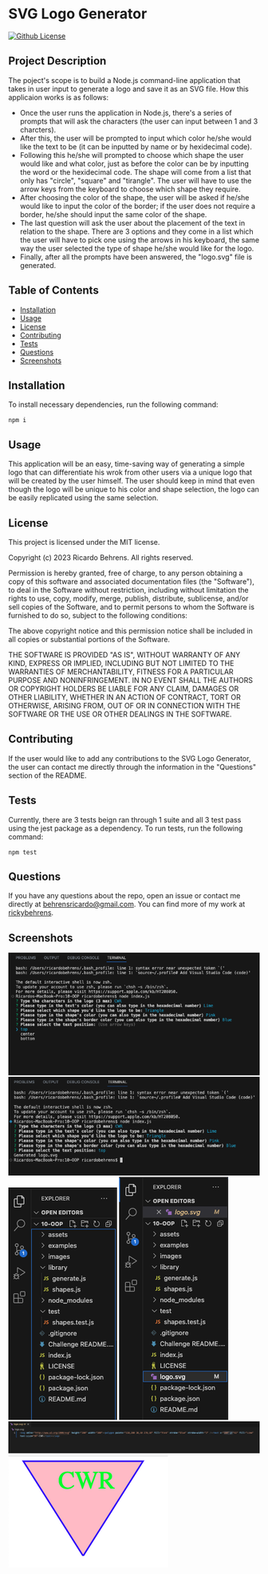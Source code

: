 # SVG Logo Generator
[![Github License](https://img.shields.io/badge/License-MIT-yellow.svg)](https://opensource.org/licenses/MIT)

## Project Description
The poject's scope is to build a Node.js command-line application that takes in user input to generate a logo and save it as an SVG file. How this applicaion works is as follows:
* Once the user runs the application in Node.js, there's a series of prompts that will ask the characters (the user can input between 1 and 3 charcters).
* After this, the user will be prompted to input which color he/she would like the text to be (it can be inputted by name or by hexidecimal code).
* Following this he/she will prompted to choose which shape the user would like and what color, just as before the color can be by inputting the word or the hexidecimal code. The shape will come from a list that only has "circle", "square" and "tirangle". The user will have to use the arrow keys from the keyboard to choose which shape they require.
* After choosing the color of the shape, the user will be asked if he/she would like to input the color of the border; if the user does not require a border, he/she should input the same color of the shape.
* The last question will ask the user about the placement of the text in relation to the shape. There are 3 options and they come in a list which the user will have to pick one using the arrows in his keyboard, the same way the user selected the type of shape he/she would like for the logo.
* Finally, after all the prompts have been answered, the "logo.svg" file is generated.

## Table of Contents
- [Installation](#installation)
- [Usage](#usage)
- [License](#license)
- [Contributing](#contributing)
- [Tests](#tests)
- [Questions](#questions)
- [Screenshots](#screenshots)
  
## Installation
To install necessary dependencies, run the following command:
```
npm i
```

  
## Usage
This application will be an easy, time-saving way of generating a simple logo that can differentiate his wrok from other users via a unique logo that will be created by the user himself. The user should keep in mind that even though the logo will be unique to his color and shape selection, the logo can be easily replicated using the same selection.

  
## License
This project is licensed under the MIT license.


Copyright (c) 2023 Ricardo Behrens. All rights reserved.


Permission is hereby granted, free of charge, to any person obtaining a copy of this software and associated documentation files (the "Software"), to deal in the Software without restriction, including without limitation the rights to use, copy, modify, merge, publish, distribute, sublicense, and/or sell copies of the Software, and to permit persons to whom the Software is furnished to do so, subject to the following conditions:

The above copyright notice and this permission notice shall be included in all copies or substantial portions of the Software.

THE SOFTWARE IS PROVIDED "AS IS", WITHOUT WARRANTY OF ANY KIND, EXPRESS OR IMPLIED, INCLUDING BUT NOT LIMITED TO THE WARRANTIES OF MERCHANTABILITY, FITNESS FOR A PARTICULAR PURPOSE AND NONINFRINGEMENT. IN NO EVENT SHALL THE AUTHORS OR COPYRIGHT HOLDERS BE LIABLE FOR ANY CLAIM, DAMAGES OR OTHER LIABILITY, WHETHER IN AN ACTION OF CONTRACT, TORT OR OTHERWISE, ARISING FROM, OUT OF OR IN CONNECTION WITH THE SOFTWARE OR THE USE OR OTHER DEALINGS IN THE SOFTWARE.
  
    
## Contributing
If the user would like to add any contributions to the SVG Logo Generator, the user can contact me directly through the information in the "Questions" section of the README.

  
## Tests
Currently, there are 3 tests beign ran through 1 suite and all 3 test pass using the jest package as a dependency. To run tests, run the following command:
```
npm test
```

  
## Questions
If you have any questions about the repo, open an issue or contact me directly at [behrensricardo@gmail.com](mailto:behrensricardo@gmail.com). You can find more of my work at [rickybehrens](https://github.com/rickybehrens).

## Screenshots
<!-- Add screenshots here -->
<img src="./Images/01.png" alt="Screenshot 1">
<img src="./Images/02.png" alt="Screenshot 2">
<img src="./Images/03.png" alt="Screenshot 3">
<img src="./Images/04.png" alt="Screenshot 4">
<img src="./Images/05.png" alt="Screenshot 5">
<img src="./Images/06.png" alt="Screenshot 6">
